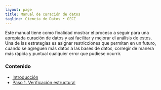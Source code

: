 ```yaml
---
layout: page
title: Manual de curación de datos
tagline: Ciencia de Datos • GECI
---
```



Este manual tiene como finalidad mostrar el proceso a seguir para una apropiada curación de datos y
así facilitar y mejorar el análisis de estos. Una de las estrategias es asignar restricciones que
permitan en un futuro, cuando se agreguen más datos a las bases de datos, corregir de manera más
rápida y puntual cualquier error que pudiese ocurrir.

### Contenido

- [Introducción](introduccion.html)
- [Paso 1. Verificación estructural](verificacion_estructural.html)
